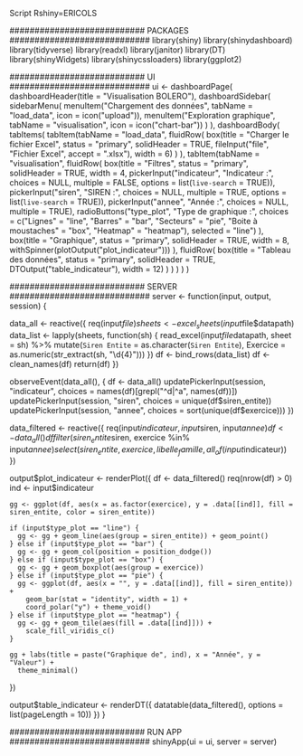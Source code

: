 Script Rshiny=ERICOLS

########################### PACKAGES ############################
library(shiny)
library(shinydashboard)
library(tidyverse)
library(readxl)
library(janitor)
library(DT)
library(shinyWidgets)
library(shinycssloaders)
library(ggplot2)

########################### UI ############################
ui <- dashboardPage(
  dashboardHeader(title = "Visualisation BOLERO"),
  dashboardSidebar(
    sidebarMenu(
      menuItem("Chargement des données", tabName = "load_data", icon = icon("upload")),
      menuItem("Exploration graphique", tabName = "visualisation", icon = icon("chart-bar"))
    )
  ),
  dashboardBody(
    tabItems(
      tabItem(tabName = "load_data",
              fluidRow(
                box(title = "Charger le fichier Excel", status = "primary", solidHeader = TRUE,
                    fileInput("file", "Fichier Excel", accept = ".xlsx"), width = 6)
              )
      ),
      tabItem(tabName = "visualisation",
              fluidRow(
                box(title = "Filtres", status = "primary", solidHeader = TRUE, width = 4,
                    pickerInput("indicateur", "Indicateur :", choices = NULL, multiple = FALSE, options = list(`live-search` = TRUE)),
                    pickerInput("siren", "SIREN :", choices = NULL, multiple = TRUE, options = list(`live-search` = TRUE)),
                    pickerInput("annee", "Année :", choices = NULL, multiple = TRUE),
                    radioButtons("type_plot", "Type de graphique :",
                                 choices = c("Lignes" = "line", "Barres" = "bar",
                                             "Secteurs" = "pie", "Boite à moustaches" = "box",
                                             "Heatmap" = "heatmap"),
                                 selected = "line")
                ),
                box(title = "Graphique", status = "primary", solidHeader = TRUE, width = 8,
                    withSpinner(plotOutput("plot_indicateur")))
              ),
              fluidRow(
                box(title = "Tableau des données", status = "primary", solidHeader = TRUE,
                    DTOutput("table_indicateur"), width = 12)
              )
      )
    )
  )
)

########################### SERVER ############################
server <- function(input, output, session) {
  
  data_all <- reactive({
    req(input$file)
    sheets <- excel_sheets(input$file$datapath)
    data_list <- lapply(sheets, function(sh) {
      read_excel(input$file$datapath, sheet = sh) %>%
        mutate(`Siren Entite` = as.character(`Siren Entite`),
               Exercice = as.numeric(str_extract(sh, "\\d{4}")))
    })
    df <- bind_rows(data_list)
    df <- clean_names(df)
    return(df)
  })
  
  observeEvent(data_all(), {
    df <- data_all()
    updatePickerInput(session, "indicateur",
                      choices = names(df)[grepl("^d|^a", names(df))])
    updatePickerInput(session, "siren",
                      choices = unique(df$siren_entite))
    updatePickerInput(session, "annee",
                      choices = sort(unique(df$exercice)))
  })
  
  data_filtered <- reactive({
    req(input$indicateur, input$siren, input$annee)
    df <- data_all()
    df %>%
      filter(siren_entite %in% input$siren,
             exercice %in% input$annee) %>%
      select(siren_entite, exercice, libelle_famille, all_of(input$indicateur))
  })
  
  output$plot_indicateur <- renderPlot({
    df <- data_filtered()
    req(nrow(df) > 0)
    ind <- input$indicateur
    
    gg <- ggplot(df, aes(x = as.factor(exercice), y = .data[[ind]], fill = siren_entite, color = siren_entite))
    
    if (input$type_plot == "line") {
      gg <- gg + geom_line(aes(group = siren_entite)) + geom_point()
    } else if (input$type_plot == "bar") {
      gg <- gg + geom_col(position = position_dodge())
    } else if (input$type_plot == "box") {
      gg <- gg + geom_boxplot(aes(group = exercice))
    } else if (input$type_plot == "pie") {
      gg <- ggplot(df, aes(x = "", y = .data[[ind]], fill = siren_entite)) +
        geom_bar(stat = "identity", width = 1) +
        coord_polar("y") + theme_void()
    } else if (input$type_plot == "heatmap") {
      gg <- gg + geom_tile(aes(fill = .data[[ind]])) +
        scale_fill_viridis_c()
    }
    
    gg + labs(title = paste("Graphique de", ind), x = "Année", y = "Valeur") +
      theme_minimal()
  })
  
  output$table_indicateur <- renderDT({
    datatable(data_filtered(), options = list(pageLength = 10))
  })
}

########################### RUN APP ############################
shinyApp(ui = ui, server = server)
